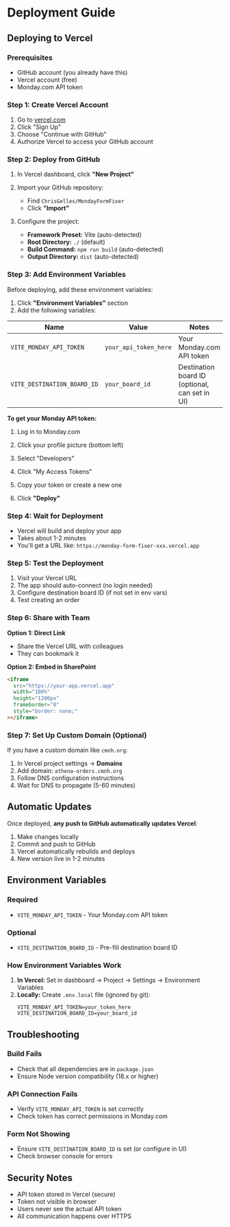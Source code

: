 # Deployment Guide

## Deploying to Vercel

### Prerequisites
- GitHub account (you already have this)
- Vercel account (free)
- Monday.com API token

### Step 1: Create Vercel Account

1. Go to [vercel.com](https://vercel.com)
2. Click "Sign Up"
3. Choose "Continue with GitHub"
4. Authorize Vercel to access your GitHub account

### Step 2: Deploy from GitHub

1. In Vercel dashboard, click **"New Project"**
2. Import your GitHub repository:
   - Find `ChrisGelles/MondayFormFixer`
   - Click **"Import"**

3. Configure the project:
   - **Framework Preset:** Vite (auto-detected)
   - **Root Directory:** `./` (default)
   - **Build Command:** `npm run build` (auto-detected)
   - **Output Directory:** `dist` (auto-detected)

### Step 3: Add Environment Variables

Before deploying, add these environment variables:

1. Click **"Environment Variables"** section
2. Add the following variables:

| Name | Value | Notes |
|------|-------|-------|
| `VITE_MONDAY_API_TOKEN` | `your_api_token_here` | Your Monday.com API token |
| `VITE_DESTINATION_BOARD_ID` | `your_board_id` | Destination board ID (optional, can set in UI) |

**To get your Monday API token:**
1. Log in to Monday.com
2. Click your profile picture (bottom left)
3. Select "Developers"
4. Click "My Access Tokens"
5. Copy your token or create a new one

3. Click **"Deploy"**

### Step 4: Wait for Deployment

- Vercel will build and deploy your app
- Takes about 1-2 minutes
- You'll get a URL like: `https://monday-form-fixer-xxx.vercel.app`

### Step 5: Test the Deployment

1. Visit your Vercel URL
2. The app should auto-connect (no login needed)
3. Configure destination board ID (if not set in env vars)
4. Test creating an order

### Step 6: Share with Team

**Option 1: Direct Link**
- Share the Vercel URL with colleagues
- They can bookmark it

**Option 2: Embed in SharePoint**
```html
<iframe 
  src="https://your-app.vercel.app" 
  width="100%" 
  height="1200px" 
  frameborder="0"
  style="border: none;"
></iframe>
```

### Step 7: Set Up Custom Domain (Optional)

If you have a custom domain like `cmnh.org`:

1. In Vercel project settings → **Domains**
2. Add domain: `athena-orders.cmnh.org`
3. Follow DNS configuration instructions
4. Wait for DNS to propagate (5-60 minutes)

## Automatic Updates

Once deployed, **any push to GitHub automatically updates Vercel**:

1. Make changes locally
2. Commit and push to GitHub
3. Vercel automatically rebuilds and deploys
4. New version live in 1-2 minutes

## Environment Variables

### Required
- `VITE_MONDAY_API_TOKEN` - Your Monday.com API token

### Optional
- `VITE_DESTINATION_BOARD_ID` - Pre-fill destination board ID

### How Environment Variables Work

1. **In Vercel:** Set in dashboard → Project → Settings → Environment Variables
2. **Locally:** Create `.env.local` file (ignored by git):
   ```
   VITE_MONDAY_API_TOKEN=your_token_here
   VITE_DESTINATION_BOARD_ID=your_board_id
   ```

## Troubleshooting

### Build Fails
- Check that all dependencies are in `package.json`
- Ensure Node version compatibility (18.x or higher)

### API Connection Fails
- Verify `VITE_MONDAY_API_TOKEN` is set correctly
- Check token has correct permissions in Monday.com

### Form Not Showing
- Ensure `VITE_DESTINATION_BOARD_ID` is set (or configure in UI)
- Check browser console for errors

## Security Notes

- API token stored in Vercel (secure)
- Token not visible in browser
- Users never see the actual API token
- All communication happens over HTTPS

